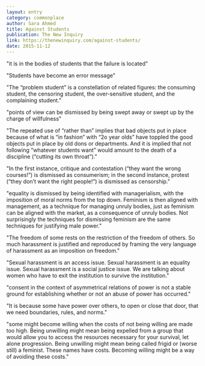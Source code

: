 ```yaml
---
layout: entry
category: commonplace
author: Sara Ahmed
title: Against Students
publication: The New Inquiry
link: https://thenewinquiry.com/against-students/
date: 2015-11-12
---
```


"it is in the bodies of students that the failure is located"
 
"Students have become an error message"

"The “problem student” is a constellation of related figures: the consuming student, the censoring student, the over-sensitive student, and the complaining student."
 
"points of view can be dismissed by being swept away or swept up by the charge of willfulness"

"The repeated use of “rather than” implies that bad objects put in place because of what is “in fashion” with “2o year olds” have toppled the good objects put in place by old dons or departments. And it is implied that not following “whatever students want” would amount to the death of a discipline (“cutting its own throat”)."

"In the first instance, critique and contestation (“they want the wrong courses!”) is dismissed as consumerism; in the second instance, protest (“they don’t want the right people!”) is dismissed as censorship."

"equality is dismissed by being identified with managerialism, with the imposition of moral norms from the top down. Feminism is then aligned with management, as a technique for managing unruly bodies, just as feminism can be aligned with the market, as a consequence of unruly bodies. Not surprisingly the techniques for dismissing feminism are the same techniques for justifying male power."

"The freedom of some rests on the restriction of the freedom of others. So much harassment is justified and reproduced by framing the very language of harassment as an imposition on freedom."
 
"Sexual harassment is an access issue. Sexual harassment is an equality issue. Sexual harassment is a social justice issue. We are talking about women who have to exit the institution to survive the institution."

"consent in the context of asymmetrical relations of power is not a stable ground for establishing whether or not an abuse of power has occurred."

"It is because some have power over others, to open or close that door, that we need boundaries, rules, and norms."

"some might become willing when the costs of not being willing are made too high. Being unwilling might mean being expelled from a group that would allow you to access the resources necessary for your survival, let alone progression. Being unwilling might mean being called frigid or (worse still) a feminist. These names have costs. Becoming willing might be a way of avoiding these costs."
